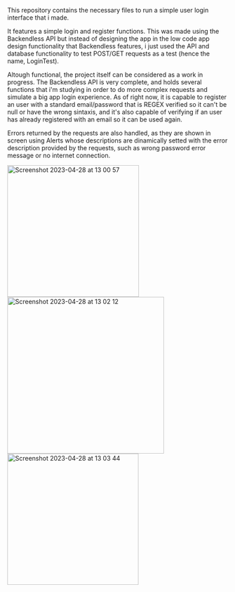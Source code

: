 This repository contains the necessary files to run a simple user login interface that i made.

It features a simple login and register functions. This was made using the Backendless API but instead of designing the app in the low code app design
functionality that Backendless features, i just used the API and database functionality to test POST/GET requests as a test (hence the name, LoginTest).

Altough functional, the project itself can be considered as a work in progress. The Backendless API is very complete, and holds several functions that i'm 
studying in order to do more complex requests and simulate a big app login experience. As of right now, it is capable to register an user with a standard
email/password that is REGEX verified so it can't be null or have the wrong sintaxis, and it's also capable of verifying if an user has already registered
with an email so it can be used again.

Errors returned by the requests are also handled, as they are shown in screen using Alerts whose descriptions are dinamically setted with the error
description provided by the requests, such as wrong password error message or no internet connection.



<img width="300" alt="Screenshot 2023-04-28 at 13 00 57" src="https://user-images.githubusercontent.com/70918171/235197121-dcda9ef1-247c-4796-b47f-8ae692fa3be1.png">
<img width="357" alt="Screenshot 2023-04-28 at 13 02 12" src="https://user-images.githubusercontent.com/70918171/235197520-77229d20-b4f3-43f2-96a8-34c841e70baa.png">
<img width="299" alt="Screenshot 2023-04-28 at 13 03 44" src="https://user-images.githubusercontent.com/70918171/235197687-c20efd5b-87b9-4761-9323-a99fe0574033.png">
